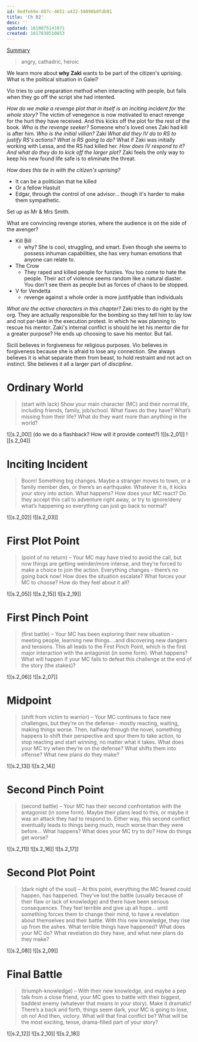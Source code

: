 ```yaml
---
id: 0edfe69e-087c-4651-a422-50098b0fdb91
title: 'Ch 02'
desc: ''
updated: 1618075141871
created: 1617830510853
---
```

[Summary](https://github.com/9ae/ace/issues/268)

> angry, cathadric, heroic

We learn more about **why Zaki** wants to be part of the citizen's uprising.
What is the political situation in Galei?

Vio tries to use preparation method when interacting with people, but fails when they go off the script she had intented.

*How do we make a revenge plot that in itself is an inciting incident for the whole story?*
The victim of venegence is now motivated to enact revenge for the hurt they have received. And this kicks off the plot for the rest of the book.
*Who is the revenge seeker?* Someone who's loved ones Zaki had kill is after him.
*Who is the initial villian?* Zaki
*What did they IV do to RS to justify RS's actions?*
*What is RS going to do?* What if Zaki was initially working with Lessa, and the RS had killed her.
*How does IV respond to it? And what do they do to kick off the larger plot?*
Zaki feels the only way to keep his new found life safe is to eliminate the threat.

*How does this tie in with the citizen's uprising?*
- It can be a politician that he killed
- Or a fellow Hastuit
- Edgar, through the control of one advisor... though it's harder to make them sympathetic.

Set up as Mr & Mrs Smith.

What are convincing revenge stories, where the audience is on the side of the avenger?
- Kill Bill
  - why? She is cool, struggling, and smart. Even though she seems to possess inhuman capabilities, she has very human emotions that anyone can relate to.
- The Crow
  - They raped and killed people for funzies. You too come to hate the people. Their act of violence seems random like a natural diaster. You don't see them as people but as forces of chaos to be stopped.
- V for Vendetta
  - revenge against a whole order is more justifyable than individuals

*What are the active characters in this chapter?*
Zaki tries to do right by the org. They are actually responsible for the bombing so they tell him to lay low and not par-take in the execution protest. In which he was planning to rescue his mentor. Zaki's internal conflict is should he let his mentor die for a greater purpose? He ends up choosing to save his mentor. But fail.

Sicili believes in forgiveness for religious purposes.
Vio believes in forgiveness because she is afraid to lose any connection. She always believes it is what separate them from beast, to hold restraint and not act on instinct. She believes it all a larger part of *discipline*.

# Ordinary World
> (start with lack) Show your main character (MC) and their normal life, including friends, family, job/school. What flaws do they have? What’s missing from their life? What do they want more than anything in the world? 

![[s.2_00]]
(do we do a flashback? How will it provide context?)
![[s.2_01]]
![[s.2_04]]
 
# Inciting Incident 
> Boom! Something big changes. Maybe a stranger moves to town, or a family member dies, or there’s an earthquake. Whatever it is, it kicks your story into action. What happens? How does your MC react? Do they accept this call to adventure right away, or try to ignore/deny what’s happening so everything can just go back to normal?

![[s.2_02]]
![[s.2_03]]

# First Plot Point
> (point of no return) – Your MC may have tried to avoid the call, but now things are getting weirder/more intense, and they’re forced to make a choice to join the action. Everything changes - there’s no going back now! How does the situation escalate? What forces your MC to choose? How do they feel about it all?

![[s.2_05]]
![[s.2_15]]
![[s.2_19]]
 
# First Pinch Point
> (first battle) – Your MC has been exploring their new situation - meeting people, learning new things....and discovering new dangers and tensions. This all leads to the First Pinch Point, which is the first major interaction with the antagonist (in some form). What happens? What will happen if your MC fails to defeat this challenge at the end of the story (the stakes)?  

![[s.2_06]]
![[s.2_07]]

# Midpoint
> (shift from victim to warrior) – Your MC continues to face new challenges, but they’re on the defense - mostly reacting, waiting, making things worse. Then, halfway through the novel, something happens to shift their perspective and spur them to take action, to stop reacting and start winning, no matter what it takes. What does your MC try when they’re on the defense? What shifts them into offense? What new plans do they make? 

![[s.2_13]]
![[s.2_14]]

# Second Pinch Point
> (second battle) – Your MC has their second confrontation with the antagonist (in some form). Maybe their plans lead to this, or maybe it was an attack they had to respond to. Either way, this second conflict eventually leads to things being much, much worse than they were before… What happens? What does your MC try to do? How do things get worse?

![[s.2_11]]
![[s.2_16]]
![[s.2_17]]

# Second Plot Point
> (dark night of the soul) – At this point, everything the MC feared could happen, has happened. They’ve lost the battle (usually because of their flaw or lack of knowledge) and there have been serious consequences. They feel terrible and give up all hope… until something forces them to change their mind, to have a revelation about themselves and their battle. With this new knowledge, they rise up from the ashes. What terrible things have happened? What does your MC do? What revelation do they have, and what new plans do they make? 

![[s.2_08]]
![[s.2_09]]

# Final Battle
> (triumph-knowledge) – With their new knowledge, and maybe a pep talk from a close friend, your MC goes to battle with their biggest, baddest enemy (whatever that means in your story). Make it dramatic! There’s a back and forth, things seem dark, your MC is going to lose, oh no! And then, victory. What will that final conflict be? What will be the most exciting, tense, drama-filled part of your story? 

![[s.2_12]]
![[s.2_10]]
![[s.2_18]]
